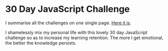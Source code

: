 # 30 Day JavaScript Challenge

I summarise all the challenges on one single page. [Here it is](https://miayam.github.io/js30).

I shamelessly mix my personal life with this lovely 30 day JavaScript challenge so as to increase my learning retention.
The more I get emotional, the better the knowledge persists.
